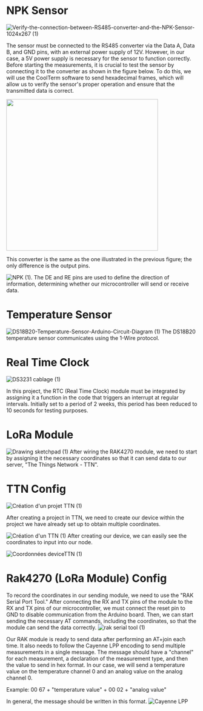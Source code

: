 # NPK Sensor
![Verify-the-connection-between-RS485-converter-and-the-NPK-Sensor-1024x267 (1)](https://github.com/yassinejemaa/watchdog_sleep8s/assets/120018935/eb595ae5-0d62-4633-bc0c-8fd4ae8ea3c9)

The sensor must be connected to the RS485 converter via the Data A, Data B, and GND pins, with an external power supply of 12V. However, in our case, a 5V power supply is necessary for the sensor to function correctly. Before starting the measurements, it is crucial to test the sensor by connecting it to the converter as shown in the figure below. To do this, we will use the CoolTerm software to send hexadecimal frames, which will allow us to verify the sensor's proper operation and ensure that the transmitted data is correct.

<img src="https://github.com/yassinejemaa/watchdog_sleep8s/assets/120018935/a0883e81-17bd-4402-90de-77df9c573fdb" width="400" />

This converter is the same as the one illustrated in the previous figure; the only difference is the output pins.

![NPK (1)](https://github.com/yassinejemaa/watchdog_sleep8s/assets/120018935/88888b7a-4f8b-4d70-8570-b039deeddf72).
The DE and RE pins are used to define the direction of information, determining whether our microcontroller will send or receive data.

# Temperature Sensor

![DS18B20-Temperature-Sensor-Arduino-Circuit-Diagram (1)](https://github.com/yassinejemaa/watchdog_sleep8s/assets/120018935/cbcf335b-dd1c-474f-aed8-2e16aef97dc9)
The DS18B20 temperature sensor communicates using the 1-Wire protocol.
# Real Time Clock
![DS3231 cablage (1)](https://github.com/yassinejemaa/watchdog_sleep8s/assets/120018935/06cd0284-a0df-472d-a2be-bb0de95ea4ff)

In this project, the RTC (Real Time Clock) module must be integrated by assigning it a function in the code that triggers an interrupt at regular intervals. Initially set to a period of 2 weeks, this period has been reduced to 10 seconds for testing purposes.
# LoRa Module
![Drawing sketchpad (1)](https://github.com/yassinejemaa/watchdog_sleep8s/assets/120018935/89c3b3c2-ca8c-4754-84cf-a93acd658a21)
After wiring the RAK4270 module, we need to start by assigning it the necessary coordinates so that it can send data to our server, "The Things Network - TTN".
# TTN Config
![Création d'un projet TTN (1)](https://github.com/yassinejemaa/watchdog_sleep8s/assets/120018935/bf66ca03-4ba0-4932-98c9-be9b46266883)

After creating a project in TTN, we need to create our device within the project we have already set up to obtain multiple coordinates.

![Création d'un TTN (1)](https://github.com/yassinejemaa/watchdog_sleep8s/assets/120018935/c0e2ce9b-f552-45d8-ac4d-2b6b7a09c3c9)
After creating our device, we can easily see the coordinates to input into our node.

![Coordonnées deviceTTN (1)](https://github.com/yassinejemaa/watchdog_sleep8s/assets/120018935/0cd4e057-43e5-4830-a6a0-ec4200d13cfe)
# Rak4270 (LoRa Module) Config
To record the coordinates in our sending module, we need to use the "RAK Serial Port Tool." After connecting the RX and TX pins of the module to the RX and TX pins of our microcontroller, we must connect the reset pin to GND to disable communication from the Arduino board. Then, we can start sending the necessary AT commands, including the coordinates, so that the module can send the data correctly.
![rak serial tool (1)](https://github.com/yassinejemaa/watchdog_sleep8s/assets/120018935/c151b67f-97e7-4910-8e4b-8c0addd32614)

Our RAK module is ready to send data after performing an AT+join each time. It also needs to follow the Cayenne LPP encoding to send multiple measurements in a single message. The message should have a "channel" for each measurement, a declaration of the measurement type, and then the value to send in hex format. In our case, we will send a temperature value on the temperature channel 0 and an analog value on the analog channel 0.

Example: 00 67 + "temperature value" + 00 02 + "analog value"

In general, the message should be written in this format.
![Cayenne LPP](https://github.com/yassinejemaa/watchdog_sleep8s/assets/120018935/c26c46aa-6d62-4af7-a6f5-2c2495dc09cb)


